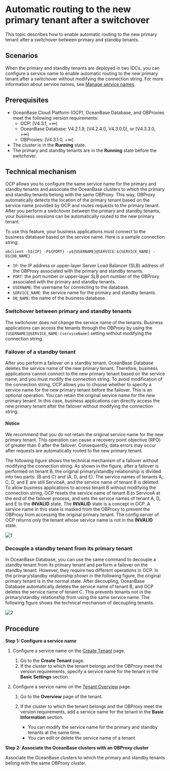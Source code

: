 # Automatic routing to the new primary tenant after a switchover

This topic describes how to enable automatic routing to the new primary tenant after a switchover between primary and standby tenants.

## Scenarios

When the primary and standby tenants are deployed in two IDCs, you can configure a service name to enable automatic routing to the new primary tenant after a switchover without modifying the connection string. For more information about service names, see [Manage service names](../700.tenant-functions/600.manage-a-tenant/800.manage-service-name.md).

## Prerequisites

* OceanBase Cloud Platform (OCP), OceanBase Database, and OBProxies meet the following version requirements:
  * OCP: [V4.3.1, +∞)
  * OceanBase Database: V4.2.1.9, [V4.2.4.0, V4.3.0.0), or [V4.3.3.0, +∞)
  * OBProxies: [V4.3.1.0, +∞)
* The cluster is in the **Running** state.
* The primary and standby tenants are in the **Running** state before the switchover.

## Technical mechanism

OCP allows you to configure the same service name for the primary and standby tenants and associate the OceanBase clusters to which the primary and standby tenants belong with the same OBProxy. This way, OBProxy automatically detects the location of the primary tenant based on the service name provided by OCP and routes requests to the primary tenant. After you perform a switchover between the primary and standby tenants, your business sessions can be automatically routed to the new primary tenant.

To use this feature, your business applications must connect to the business database based on the service name. Here is a sample connection string:

```shell
obclient -h${IP} -P${PORT} -u${USERNAME}@SERVICE:${SERVICE_NAME} -D${DB_NAME}
```

* `IP`: the IP address or upper-layer Server Load Balancer (SLB) address of the OBProxy associated with the primary and standby tenants.
* `PORT`: the port number or upper-layer SLB port number of the OBProxy associated with the primary and standby tenants.
* `USERNAME`: the username for connecting to the database.
* `SERVICE_NAME`: the service name for the primary and standby tenants.
* `DB_NAME`: the name of the business database.

### Switchover between primary and standby tenants

The switchover does not change the service name of the tenants. Business applications can access the tenants through the OBProxy by using the `[USERNAME]@SERVICE_NAME:[serviceName]` setting without modifying the connection string.

### Failover of a standby tenant

After you perform a failover on a standby tenant, OceanBase Database deletes the service name of the new primary tenant. Therefore, business applications cannot connect to the new primary tenant based on the service name, and you must modify the connection string. To avoid modification of the connection string, OCP allows you to choose whether to specify a service name for the new primary tenant before the failover. This is an optional operation. You can retain the original service name for the new primary tenant. In this case, business applications can directly access the new primary tenant after the failover without modifying the connection string.

<main id="notice" type='notice'>
<h4>Notice</h4>
<p>We recommend that you do not retain the original service name for the new primary tenant. This operation can cause a recovery point objective (RPO) of greater than 0 after the failover. Consequently, data errors may occur after requests are automatically routed to the new primary tenant. </p>
</main>

The following figure shows the technical mechanism of a failover without modifying the connection string. As shown in the figure, after a failover is performed on tenant B, the original primary/standby relationship is divided into two parts: (B and C) and (A, D, and E). The service names of tenants A, C, D, and E are still ServiceA, and the service name of tenant B is deleted. To allow business applications to access tenant B without modifying the connection string, OCP resets the service name of tenant B to ServiceA at the end of the failover process, and sets the service names of tenant A, D, and E to the **INVALID** state. The **INVALID** state is a concept in OCP. A service name in this state is masked from the OBProxy to prevent the OBProxy from accessing the original primary tenant. The config server of OCP returns only the tenant whose service name is not in the **INVALID** state.

![1](https://obbusiness-private.oss-cn-shanghai.aliyuncs.com/doc/img/ocp/433/serviceA.png)

### Decouple a standby tenant from its primary tenant

In OceanBase Database, you can use the same command to decouple a standby tenant from its primary tenant and perform a failover on the standby tenant. However, they require two different operations in OCP. In the primary/standby relationship shown in the following figure, the original primary tenant is in the normal state. After decoupling, OceanBase Database automatically deletes the service name of tenant B, and OCP deletes the service name of tenant C. This prevents tenants not in the primary/standby relationship from using the same service name. The following figure shows the technical mechanism of decoupling tenants.

![2](https://obbusiness-private.oss-cn-shanghai.aliyuncs.com/doc/img/ocp/433/serviceB.png)

## Procedure

**Step 1: Configure a service name**

1. Configure a service name on the [Create Tenant](../700.tenant-functions/300.create-a-tenant.md) page.

    1. Go to the **Create Tenant** page.
    2. If the cluster to which the tenant belongs and the OBProxy meet the version requirements, specify a service name for the tenant in the **Basic Settings** section.

2. Configure a service name on the [Tenant Overview](../700.tenant-functions/600.manage-a-tenant/100.overview-of-the-tenant-details-page.md) page.

    1. Go to the **Overview** page of the tenant.

    2. If the cluster to which the tenant belongs and the OBProxy meet the version requirements, add a service name for the tenant in the **Basic Information** section.

       * You can modify the service name for the primary and standby tenants at the same time.
       * You can edit or delete the service name of a tenant.

**Step 2: Associate the OceanBase clusters with an OBProxy cluster**

Associate the OceanBase clusters to which the primary and standby tenants belong with the same OBProxy cluster.
